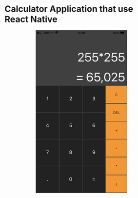 # Calculator Application that use React Native

<center><img src="./assets/application_img.PNG" width="300px"></center>
